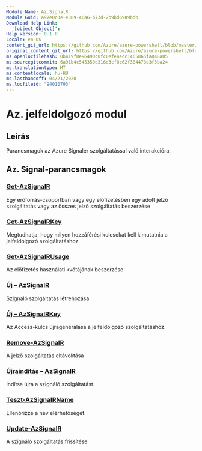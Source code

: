 ```yaml
---
Module Name: Az.SignalR
Module Guid: a97e0c3e-e389-46a6-b73d-2b9bd6909bdb
Download Help Link:
  '[object Object]': 
Help Version: 0.1.0
Locale: en-US
content_git_url: https://github.com/Azure/azure-powershell/blob/master/src/SignalR/SignalR/help/Az.SignalR.md
original_content_git_url: https://github.com/Azure/azure-powershell/blob/master/src/SignalR/SignalR/help/Az.SignalR.md
ms.openlocfilehash: 0b419f8e96490c0fc0efe4ecc1465865fa848a05
ms.sourcegitcommit: 6a91b4c545350d316d3cf8c62f384478e3f3ba24
ms.translationtype: MT
ms.contentlocale: hu-HU
ms.lasthandoff: 04/21/2020
ms.locfileid: "94010793"
---
```

# Az. jelfeldolgozó modul
## Leírás
Parancsmagok az Azure Signaler szolgáltatással való interakcióra.

## Az. Signal-parancsmagok
### [Get-AzSignalR](Get-AzSignalR.md)
Egy erőforrás-csoportban vagy egy előfizetésben egy adott jelző szolgáltatás vagy az összes jelző szolgáltatás beszerzése

### [Get-AzSignalRKey](Get-AzSignalRKey.md)
Megtudhatja, hogy milyen hozzáférési kulcsokat kell kimutatnia a jelfeldolgozó szolgáltatáshoz.

### [Get-AzSignalRUsage](Get-AzSignalRUsage.md)
Az előfizetés használati kvótájának beszerzése

### [Új – AzSignalR](New-AzSignalR.md)
Szignáló szolgáltatás létrehozása

### [Új – AzSignalRKey](New-AzSignalRKey.md)
Az Access-kulcs újragenerálása a jelfeldolgozó szolgáltatáshoz.

### [Remove-AzSignalR](Remove-AzSignalR.md)
A jelző szolgáltatás eltávolítása

### [Újraindítás – AzSignalR](Restart-AzSignalR.md)
Indítsa újra a szignáló szolgáltatást.

### [Teszt-AzSignalRName](Test-AzSignalRName.md)
Ellenőrizze a név elérhetőségét.

### [Update-AzSignalR](Update-AzSignalR.md)
A szignáló szolgáltatás frissítése

